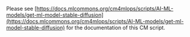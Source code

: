 Please see [https://docs.mlcommons.org/cm4mlops/scripts/AI-ML-models/get-ml-model-stable-diffusion](https://docs.mlcommons.org/cm4mlops/scripts/AI-ML-models/get-ml-model-stable-diffusion) for the documentation of this CM script.
